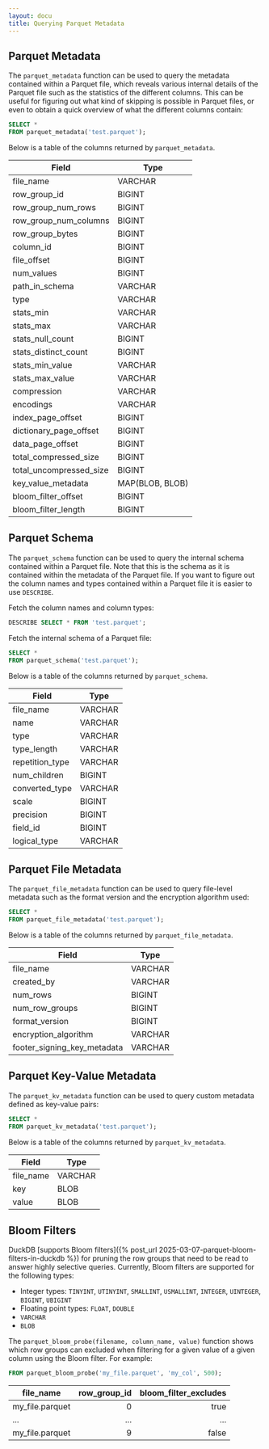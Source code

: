 ```yaml
---
layout: docu
title: Querying Parquet Metadata
---
```


## Parquet Metadata

The `parquet_metadata` function can be used to query the metadata contained within a Parquet file, which reveals various internal details of the Parquet file such as the statistics of the different columns. This can be useful for figuring out what kind of skipping is possible in Parquet files, or even to obtain a quick overview of what the different columns contain:

```sql
SELECT *
FROM parquet_metadata('test.parquet');
```

Below is a table of the columns returned by `parquet_metadata`.

<div class="monospace_table"></div>

| Field                   | Type            |
| ----------------------- | --------------- |
| file_name               | VARCHAR         |
| row_group_id            | BIGINT          |
| row_group_num_rows      | BIGINT          |
| row_group_num_columns   | BIGINT          |
| row_group_bytes         | BIGINT          |
| column_id               | BIGINT          |
| file_offset             | BIGINT          |
| num_values              | BIGINT          |
| path_in_schema          | VARCHAR         |
| type                    | VARCHAR         |
| stats_min               | VARCHAR         |
| stats_max               | VARCHAR         |
| stats_null_count        | BIGINT          |
| stats_distinct_count    | BIGINT          |
| stats_min_value         | VARCHAR         |
| stats_max_value         | VARCHAR         |
| compression             | VARCHAR         |
| encodings               | VARCHAR         |
| index_page_offset       | BIGINT          |
| dictionary_page_offset  | BIGINT          |
| data_page_offset        | BIGINT          |
| total_compressed_size   | BIGINT          |
| total_uncompressed_size | BIGINT          |
| key_value_metadata      | MAP(BLOB, BLOB) |
| bloom_filter_offset     | BIGINT          |
| bloom_filter_length     | BIGINT          |

## Parquet Schema

The `parquet_schema` function can be used to query the internal schema contained within a Parquet file. Note that this is the schema as it is contained within the metadata of the Parquet file. If you want to figure out the column names and types contained within a Parquet file it is easier to use `DESCRIBE`.

Fetch the column names and column types:

```sql
DESCRIBE SELECT * FROM 'test.parquet';
```

Fetch the internal schema of a Parquet file:

```sql
SELECT *
FROM parquet_schema('test.parquet');
```

Below is a table of the columns returned by `parquet_schema`.

<div class="monospace_table"></div>

| Field           | Type    |
| --------------- | ------- |
| file_name       | VARCHAR |
| name            | VARCHAR |
| type            | VARCHAR |
| type_length     | VARCHAR |
| repetition_type | VARCHAR |
| num_children    | BIGINT  |
| converted_type  | VARCHAR |
| scale           | BIGINT  |
| precision       | BIGINT  |
| field_id        | BIGINT  |
| logical_type    | VARCHAR |

## Parquet File Metadata

The `parquet_file_metadata` function can be used to query file-level metadata such as the format version and the encryption algorithm used:

```sql
SELECT *
FROM parquet_file_metadata('test.parquet');
```

Below is a table of the columns returned by `parquet_file_metadata`.

<div class="monospace_table"></div>

| Field                       | Type    |
| ----------------------------| ------- |
| file_name                   | VARCHAR |
| created_by                  | VARCHAR |
| num_rows                    | BIGINT  |
| num_row_groups              | BIGINT  |
| format_version              | BIGINT  |
| encryption_algorithm        | VARCHAR |
| footer_signing_key_metadata | VARCHAR |

## Parquet Key-Value Metadata

The `parquet_kv_metadata` function can be used to query custom metadata defined as key-value pairs:

```sql
SELECT *
FROM parquet_kv_metadata('test.parquet');
```

Below is a table of the columns returned by `parquet_kv_metadata`.

<div class="monospace_table"></div>

| Field     | Type    |
| --------- | ------- |
| file_name | VARCHAR |
| key       | BLOB    |
| value     | BLOB    |

## Bloom Filters

DuckDB [supports Bloom filters]({% post_url 2025-03-07-parquet-bloom-filters-in-duckdb %}) for pruning the row groups that need to be read to answer highly selective queries.
Currently, Bloom filters are supported for the following types:

* Integer types: `TINYINT`, `UTINYINT`, `SMALLINT`, `USMALLINT`, `INTEGER`, `UINTEGER`, `BIGINT`, `UBIGINT`
* Floating point types: `FLOAT`, `DOUBLE`
* `VARCHAR`
* `BLOB`

The `parquet_bloom_probe(filename, column_name, value)` function shows which row groups can excluded when filtering for a given value of a given column using the Bloom filter.
For example:

```sql
FROM parquet_bloom_probe('my_file.parquet', 'my_col', 500);
```

|   file_name     | row_group_id | bloom_filter_excludes |
|-----------------|-------------:|----------------------:|
| my_file.parquet | 0            | true                  |
| ...             | ...          | ...                   |
| my_file.parquet | 9            | false                 |
